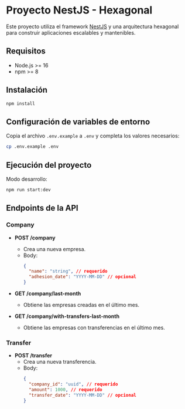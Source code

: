 # Proyecto NestJS - Hexagonal

Este proyecto utiliza el framework [NestJS](https://nestjs.com/) y una arquitectura hexagonal para construir aplicaciones escalables y mantenibles.

## Requisitos

- Node.js >= 16
- npm >= 8

## Instalación

```bash
npm install
```

## Configuración de variables de entorno

Copia el archivo `.env.example` a `.env` y completa los valores necesarios:

```bash
cp .env.example .env
```

## Ejecución del proyecto

Modo desarrollo:

```bash
npm run start:dev
```

## Endpoints de la API

### Company

- **POST /company**
  - Crea una nueva empresa.
  - Body:
    ```json
    {
      "name": "string", // requerido
      "adhesion_date": "YYYY-MM-DD" // opcional
    }
    ```

- **GET /company/last-month**
  - Obtiene las empresas creadas en el último mes.

- **GET /company/with-transfers-last-month**
  - Obtiene las empresas con transferencias en el último mes.

### Transfer

- **POST /transfer**
  - Crea una nueva transferencia.
  - Body:
    ```json
    {
      "company_id": "uuid", // requerido
      "amount": 1000, // requerido
      "transfer_date": "YYYY-MM-DD" // opcional
    }
    ```

